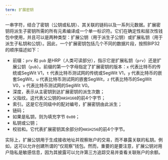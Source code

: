 ```yaml
---
term: 扩展密钥
---
```


一串字符，结合了密钥（公钥或私钥）、其关联的链码以及一系列元数据。扩展密钥将派生子密钥所需的所有元素编译成一个单一标识符。它们在确定性和层次性钱包中使用，并且可以是两种类型：扩展公钥（用于派生子公钥）或扩展私钥（用于派生子私钥和公钥）。因此，一个扩展密钥包括几个不同的数据片段，按照BIP32的顺序描述如下：
* 前缀：`prv` 和 `pub` 是HRP（人类可读部分），指示它是扩展私钥（`prv`）还是扩展公钥（`pub`）。前缀的第一个字母指定了扩展密钥的版本：`x` 代表比特币的传统或SegWit V1，`t` 代表比特币测试网的传统或SegWit V1，`y` 代表比特币的嵌套SegWit，`u` 代表比特币测试网的嵌套SegWit，`z` 代表比特币的SegWit V0，`v` 代表比特币测试网的SegWit V0。
* 深度，表示从主密钥到达扩展密钥的派生次数；
* 父指纹。这代表父公钥的`HASH160`的前4个字节；
* 索引。这是它在同级中的配对编号，扩展密钥由此派生；
* 链码；
* 如果是私钥，则为填充字节 `0x00`；
* 私钥或公钥；
* 校验和。它代表扩展密钥其余部分的`HASH256`的前4个字节。

实际上，扩展公钥用于生成接收地址并观察账户的交易，而不暴露关联的私钥。例如，这可以允许创建所谓的“仅观察”钱包。然而，重要的是要注意，扩展公钥对用户隐私是敏感信息，因为其披露可以允许第三方追踪交易并查看关联账户的余额。